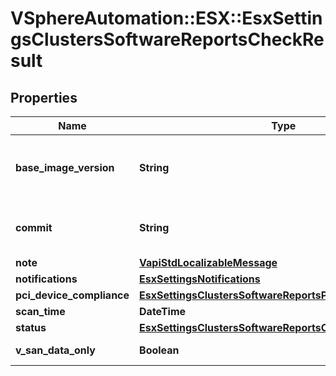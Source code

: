 # VSphereAutomation::ESX::EsxSettingsClustersSoftwareReportsCheckResult

## Properties
Name | Type | Description | Notes
------------ | ------------- | ------------- | -------------
**base_image_version** | **String** | Target base image version E.g., version &#x3D; BaseImageSpec-&gt;Version {@link esx.settings.BaseImageSpec#version} {@term structure} | 
**commit** | **String** | Spec Identifier of the desired configuration on which the HCL scan is performed to generate this result, populated by the HCL validation. | [optional] 
**note** | [**VapiStdLocalizableMessage**](VapiStdLocalizableMessage.md) |  | 
**notifications** | [**EsxSettingsNotifications**](EsxSettingsNotifications.md) |  | 
**pci_device_compliance** | [**EsxSettingsClustersSoftwareReportsPciDeviceCompliance**](EsxSettingsClustersSoftwareReportsPciDeviceCompliance.md) |  | [optional] 
**scan_time** | **DateTime** | HCL Validation check time. | 
**status** | [**EsxSettingsClustersSoftwareReportsComplianceStatus**](EsxSettingsClustersSoftwareReportsComplianceStatus.md) |  | 
**v_san_data_only** | **Boolean** | HCL Validation Computed only for vSAN Clusters. | [optional] 


